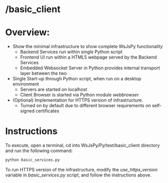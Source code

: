 # /basic_client

# Overview:

*  Show the minimal infrastructure to show complete WsJsPy functionality
    * Backend Services run within single Python script
    * Frontend UI run within a HTML5 webpage served by the Backend Services
    * Embedded Websocket Server in Python provides internal transport layer between the two
*  Single Start-up through Python script, when run on a desktop environment
    * Servers are started on localhost
    * Client Browser is started via Python module *webbrowser*
*  (Optional) Implementation for HTTPS version of infrastructure.
    * Turned on by default due to different browser requirements on self-signed certificates
    
# Instructions
To execute, open a terminal, cd into WsJsPy/Py/test/basic_client directory and run the following command:
    
```bash
python basic_services.py
```

To run HTTPS version of the infrastructure, modify the *use_https_version* variable in *basic_services.py* script, 
and follow the instructions above.
